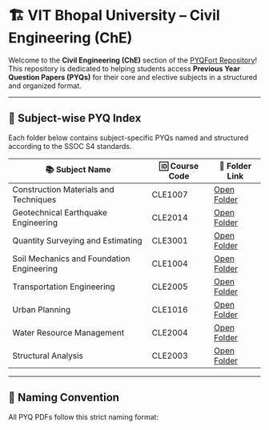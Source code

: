 
# 🏗️ VIT Bhopal University – Civil Engineering (ChE)

Welcome to the **Civil Engineering (ChE)** section of the [PYQFort Repository](https://github.com/tanu91112/PYQFort)!  
This repository is dedicated to helping students access **Previous Year Question Papers (PYQs)** for their core and elective subjects in a structured and organized format.

---

## 📂 Subject-wise PYQ Index

Each folder below contains subject-specific PYQs named and structured according to the SSOC S4 standards.

| 📚 Subject Name                             | 🆔 Course Code | 🔗 Folder Link |
|--------------------------------------------|----------------|----------------|
| Construction Materials and Techniques       | CLE1007        | [Open Folder](https://github.com/tanu91112/PYQFort/tree/main/VIT%20Bhopal%20University/06.Civil%20Engineering/Construction%20materials%20and%20techniques(CLE1007)) |
| Geotechnical Earthquake Engineering         | CLE2014        | [Open Folder](https://github.com/tanu91112/PYQFort/tree/main/VIT%20Bhopal%20University/06.Civil%20Engineering/Geotechnical%20earthquake%20engineering(CLE2014%20)) |
| Quantity Surveying and Estimating           | CLE3001        | [Open Folder](https://github.com/tanu91112/PYQFort/tree/main/VIT%20Bhopal%20University/06.Civil%20Engineering/Quantity%20Surveying%20and%20Estimating(CLE3001)) |
| Soil Mechanics and Foundation Engineering   | CLE1004        | [Open Folder](https://github.com/tanu91112/PYQFort/tree/main/VIT%20Bhopal%20University/06.Civil%20Engineering/Soil%20mechanics%20and%20foundation%20engineering(CLE1004%20)) |
| Transportation Engineering                  | CLE2005        | [Open Folder](https://github.com/tanu91112/PYQFort/tree/main/VIT%20Bhopal%20University/06.Civil%20Engineering/Transportation%20engineering(CLE2005%20)) |
| Urban Planning                              | CLE1016        | [Open Folder](https://github.com/tanu91112/PYQFort/tree/main/VIT%20Bhopal%20University/06.Civil%20Engineering/Urban%20planning(CLE1016%20)) |
| Water Resource Management                   | CLE2004        | [Open Folder](https://github.com/tanu91112/PYQFort/tree/main/VIT%20Bhopal%20University/06.Civil%20Engineering/Water%20Resource%20management(CLE2004)) |
| Structural Analysis                         | CLE2003        | [Open Folder](https://github.com/tanu91112/PYQFort/tree/main/VIT%20Bhopal%20University/06.Civil%20Engineering/structural%20analysis(CLE2003%20)) |

---

## 📄 Naming Convention

All PYQ PDFs follow this strict naming format:

